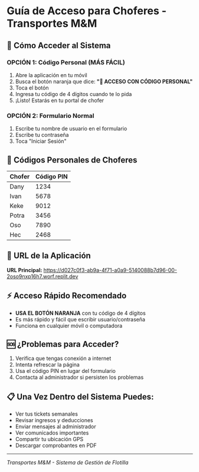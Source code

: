 # Guía de Acceso para Choferes - Transportes M&M

## 🚗 Cómo Acceder al Sistema

### OPCIÓN 1: Código Personal (MÁS FÁCIL)
1. Abre la aplicación en tu móvil
2. Busca el botón naranja que dice: **"🔑 ACCESO CON CÓDIGO PERSONAL"**
3. Toca el botón
4. Ingresa tu código de 4 dígitos cuando te lo pida
5. ¡Listo! Estarás en tu portal de chofer

### OPCIÓN 2: Formulario Normal
1. Escribe tu nombre de usuario en el formulario
2. Escribe tu contraseña
3. Toca "Iniciar Sesión"

## 🔐 Códigos Personales de Choferes

| Chofer | Código PIN |
|--------|------------|
| Dany   | 1234       |
| Ivan   | 5678       |
| Keke   | 9012       |
| Potra  | 3456       |
| Oso    | 7890       |
| Hec    | 2468       |

## 📱 URL de la Aplicación
**URL Principal:** https://d027c0f3-ab9a-4f71-a0a9-5140088b7d96-00-2oso9nxp16h7.worf.replit.dev

## ⚡ Acceso Rápido Recomendado
- **USA EL BOTÓN NARANJA** con tu código de 4 dígitos
- Es más rápido y fácil que escribir usuario/contraseña
- Funciona en cualquier móvil o computadora

## 🆘 ¿Problemas para Acceder?
1. Verifica que tengas conexión a internet
2. Intenta refrescar la página
3. Usa el código PIN en lugar del formulario
4. Contacta al administrador si persisten los problemas

## 📋 Una Vez Dentro del Sistema Puedes:
- Ver tus tickets semanales
- Revisar ingresos y deducciones
- Enviar mensajes al administrador
- Ver comunicados importantes
- Compartir tu ubicación GPS
- Descargar comprobantes en PDF

---
*Transportes M&M - Sistema de Gestión de Flotilla*